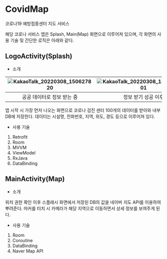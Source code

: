 # CovidMap
코로나19 예방접종센터 지도 서비스

해당 코로나 서비스 앱은 Splash, Main(Map) 화면으로 이루어져 있으며, 각 화면의 사용 기술 및 간단한 로직은 아래와 같다.

## LogoActivity(Splash)
* 소개

|![KakaoTalk_20220308_150627820](https://user-images.githubusercontent.com/50853634/157177224-23a66abb-6a0a-42b0-be76-011b88cbbf5b.jpg)|![KakaoTalk_20220308_150627820_01](https://user-images.githubusercontent.com/50853634/157177391-f9417a0e-e8b1-4525-a06c-11c9b775d754.jpg)|
|:---:|:---:|
|공공 데이터로 정보 받는 중|정보 받기 성공 이후|

앱 시작 시 가장 먼저 나오는 화면으로 코로나 검진 센터 100개의 데이터를 받아와 내부 DB에 저장한다.
데이터는 시설명, 전화번호, 지역, 위도, 경도 등으로 이루어져 있다.
* 사용 기술
1. Retrofit
2. Room
3. MVVM
4. ViewModel
5. RxJava
6. DataBinding

## MainActivity(Map)
* 소개

위치 권한 확인 이후 스플래시 화면에서 저장된 DB의 값을 네이버 지도 API를 이용하여 뿌려준다.
마커를 터치 시 카메라가 해당 지역으로 이동하면서 상세 정보를 보여주게 된다.
* 사용 기술
1. Room
2. Coroutine
3. DataBinding
4. Naver Map API
